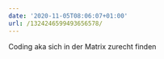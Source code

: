 ```yaml
---
date: '2020-11-05T08:06:07+01:00'
url: /1324246599493656578/
---
```

Coding aka sich in der Matrix zurecht finden
